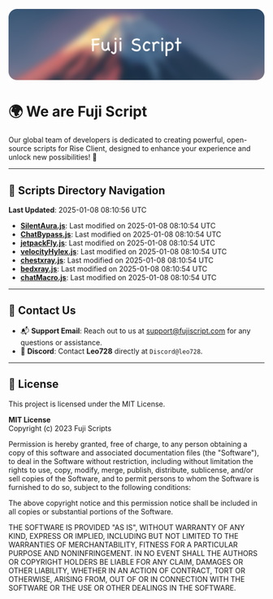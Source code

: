 ![Banner](.github/b.webp)

# 🌍 **We are Fuji Script**

Our global team of developers is dedicated to creating powerful, open-source scripts for Rise Client, designed to enhance your experience and unlock new possibilities! 🌟

---
<!-- SCRIPTS_NAVIGATION_START -->
## 📂 **Scripts Directory Navigation**

**Last Updated**: 2025-01-08 08:10:56 UTC

- **[SilentAura.js](scripts/SilentAura.js)**: Last modified on 2025-01-08 08:10:54 UTC
- **[ChatBypass.js](scripts/ChatBypass.js)**: Last modified on 2025-01-08 08:10:54 UTC
- **[jetpackFly.js](scripts/jetpackFly.js)**: Last modified on 2025-01-08 08:10:54 UTC
- **[velocityHylex.js](scripts/velocityHylex.js)**: Last modified on 2025-01-08 08:10:54 UTC
- **[chestxray.js](scripts/chestxray.js)**: Last modified on 2025-01-08 08:10:54 UTC
- **[bedxray.js](scripts/bedxray.js)**: Last modified on 2025-01-08 08:10:54 UTC
- **[chatMacro.js](scripts/chatMacro.js)**: Last modified on 2025-01-08 08:10:54 UTC

<!-- SCRIPTS_NAVIGATION_END -->

---

## 💬 **Contact Us**  
- 📬 **Support Email**: Reach out to us at [support@fujiscript.com](mailto:support@fujiscript.com) for any questions or assistance.  
- 💬 **Discord**: Contact **Leo728** directly at `Discord@leo728`.

---

## 📜 **License**

This project is licensed under the MIT License.  

**MIT License**  
Copyright (c) 2023 Fuji Scripts  

Permission is hereby granted, free of charge, to any person obtaining a copy of this software and associated documentation files (the "Software"), to deal in the Software without restriction, including without limitation the rights to use, copy, modify, merge, publish, distribute, sublicense, and/or sell copies of the Software, and to permit persons to whom the Software is furnished to do so, subject to the following conditions:  

The above copyright notice and this permission notice shall be included in all copies or substantial portions of the Software.  

THE SOFTWARE IS PROVIDED "AS IS", WITHOUT WARRANTY OF ANY KIND, EXPRESS OR IMPLIED, INCLUDING BUT NOT LIMITED TO THE WARRANTIES OF MERCHANTABILITY, FITNESS FOR A PARTICULAR PURPOSE AND NONINFRINGEMENT. IN NO EVENT SHALL THE AUTHORS OR COPYRIGHT HOLDERS BE LIABLE FOR ANY CLAIM, DAMAGES OR OTHER LIABILITY, WHETHER IN AN ACTION OF CONTRACT, TORT OR OTHERWISE, ARISING FROM, OUT OF OR IN CONNECTION WITH THE SOFTWARE OR THE USE OR OTHER DEALINGS IN THE SOFTWARE.  
